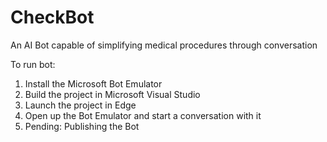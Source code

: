 # CheckBot
An AI Bot capable of simplifying medical procedures through conversation

To run bot:

1. Install the Microsoft Bot Emulator
2. Build the project in Microsoft Visual Studio
2. Launch the project in Edge
3. Open up the Bot Emulator and start a conversation with it
4. Pending: Publishing the Bot

